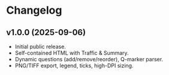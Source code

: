 # Changelog

## v1.0.0 (2025-09-06)
- Initial public release.
- Self-contained HTML with Traffic & Summary.
- Dynamic questions (add/remove/reorder), Q-marker parser.
- PNG/TIFF export, legend, ticks, high-DPI sizing.
